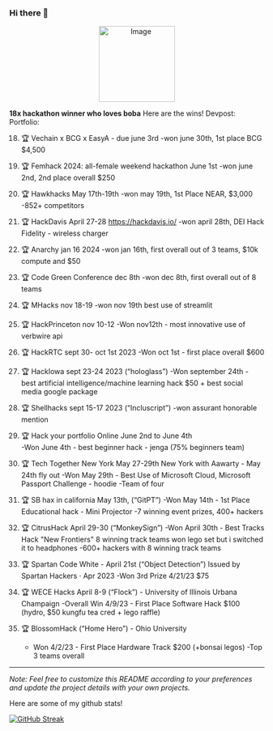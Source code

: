 ### Hi there 👋
<p align="center">
  <img src="https://github.com/audgeviolin07/audgeviolin07/assets/123830780/2e0a9ff8-5f1d-4515-a591-bc02929c92d1" alt="Image" style="border-radius: 10; width: 150; height: 150px;">
</p>

**18x hackathon winner who loves boba**
Here are the wins! Devpost: Portfolio: 

18. 🏆 Vechain x BCG x EasyA - due june 3rd 
  -won june 30th, 1st place BCG $4,500 

17. 🏆 Femhack 2024: all-female weekend hackathon June 1st
  -won june 2nd, 2nd place overall $250

16. 🏆 Hawkhacks May 17th-19th 
  -won may 19th, 1st Place NEAR, $3,000
  -852+ competitors

15. 🏆 HackDavis April 27-28 https://hackdavis.io/ 
  -won april 28th, DEI Hack Fidelity - wireless charger

14. 🏆 Anarchy jan 16 2024
  -won jan 16th, first overall out of 3 teams, $10k compute and $50

13. 🏆 Code Green Conference dec 8th 
  -won dec 8th, first overall out of 8 teams

12. 🏆 MHacks nov 18-19
  -won nov 19th best use of streamlit

11. 🏆 HackPrinceton nov 10-12
  -Won nov12th - most innovative use of verbwire api

10. 🏆 HackRTC sept 30- oct 1st 2023
	-Won oct 1st - first place overall $600

9. 🏆 HackIowa sept  23-24 2023 (“hologlass”) 
  -Won september 24th - best artificial intelligence/machine learning hack $50 + best social media google package

8. 🏆 Shellhacks sept 15-17 2023 (“Incluscript”) 
  -won assurant honorable mention

7. 🏆 Hack your portfolio Online June 2nd to June 4th  
  -Won June 4th - best beginner hack - jenga (75% beginners team)

6. 🏆 Tech Together New York May 27-29th New York with Aawarty - May 24th fly out
  -Won May 29th - Best Use of Microsoft Cloud, Microsoft Passport Challenge - hoodie
  -Team of four

5. 🏆 SB hax in california May 13th,  (“GitPT”)
  -Won May 14th - 1st Place Educational hack - Mini Projector
  -7 winning event prizes, 400+ hackers

4. 🏆 CitrusHack April 29-30 (“MonkeySign”)
  -Won April 30th - Best Tracks Hack "New Frontiers" 8 winning track teams won lego set but i switched it to headphones
	-600+ hackers with 8 winning track teams

3. 🏆 Spartan Code White - April 21st (“Object Detection”)  Issued by Spartan Hackers · Apr 2023
  -Won 3rd Prize 4/21/23 $75

2. 🏆 WECE Hacks April 8-9 (“Flock”) - University of Illinois Urbana Champaign
	-Overall Win 4/9/23 - First Place Software Hack $100 (hydro, $50 kungfu tea cred + lego raffle)

1. 🏆 BlossomHack (“Home Hero”) - Ohio University
	- Won 4/2/23 - First Place Hardware Track $200 (+bonsai legos)
	-Top 3 teams overall

---
*Note: Feel free to customize this README according to your preferences and update the project details with your own projects.*

Here are some of my github stats!

[![GitHub Streak](https://github-readme-streak-stats.herokuapp.com/?user=audgeviolin07)](https://git.io/streak-stats)
